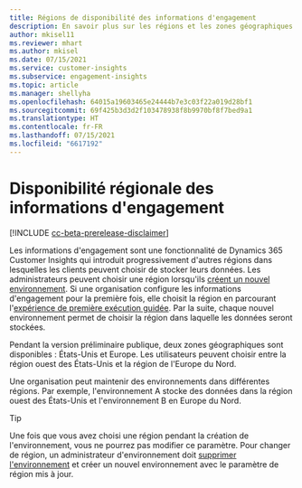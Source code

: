 ```yaml
---
title: Régions de disponibilité des informations d'engagement
description: En savoir plus sur les régions et les zones géographiques dans lesquelles le service est déployé.
author: mkisel11
ms.reviewer: mhart
ms.author: mkisel
ms.date: 07/15/2021
ms.service: customer-insights
ms.subservice: engagement-insights
ms.topic: article
ms.manager: shellyha
ms.openlocfilehash: 64015a19603465e24444b7e3c03f22a019d28bf1
ms.sourcegitcommit: 69f425b3d3d2f103478938f8b9970bf8f7bed9a1
ms.translationtype: HT
ms.contentlocale: fr-FR
ms.lasthandoff: 07/15/2021
ms.locfileid: "6617192"
---
```

# <a name="regional-availability-for-engagement-insights"></a>Disponibilité régionale des informations d'engagement

[!INCLUDE [cc-beta-prerelease-disclaimer](includes/cc-beta-prerelease-disclaimer.md)]

Les informations d'engagement sont une fonctionnalité de Dynamics 365 Customer Insights qui introduit progressivement d'autres régions dans lesquelles les clients peuvent choisir de stocker leurs données. Les administrateurs peuvent choisir une région lorsqu'ils [créent un nouvel environnement](manage-environments-workspaces.md#create-an-environment). Si une organisation configure les informations d'engagement pour la première fois, elle choisit la région en parcourant l'[expérience de première exécution guidée](quickstart.md). Par la suite, chaque nouvel environnement permet de choisir la région dans laquelle les données seront stockées.

Pendant la version préliminaire publique, deux zones géographiques sont disponibles : États-Unis et Europe. Les utilisateurs peuvent choisir entre la région ouest des États-Unis et la région de l'Europe du Nord.

Une organisation peut maintenir des environnements dans différentes régions. Par exemple, l'environnement A stocke des données dans la région ouest des États-Unis et l'environnement B en Europe du Nord.

> [!TIP]
> Une fois que vous avez choisi une région pendant la création de l'environnement, vous ne pourrez pas modifier ce paramètre. Pour changer de région, un administrateur d'environnement doit [supprimer l'environnement](manage-environments-workspaces.md#delete-an-environment) et créer un nouvel environnement avec le paramètre de région mis à jour.

